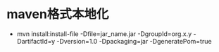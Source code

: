 # maven格式本地化
- mvn install:install-file -Dfile=jar_name.jar -DgroupId=org.x.y -DartifactId=y -Dversion=1.0 -Dpackaging=jar -DgeneratePom=true
